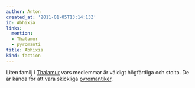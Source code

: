 ```yaml
---
author: Anton
created_at: '2011-01-05T13:14:13Z'
id: Abhixia
links:
  mention:
  - Thalamur
  - pyromanti
title: Abhixia
kind: faction
---
```


Liten familj i [Thalamur] vars medlemmar är väldigt högfärdiga och stolta. De är kända för att vara
skickliga [pyromantiker].

  [Thalamur]: Thalamur
  [pyromantiker]: pyromanti
